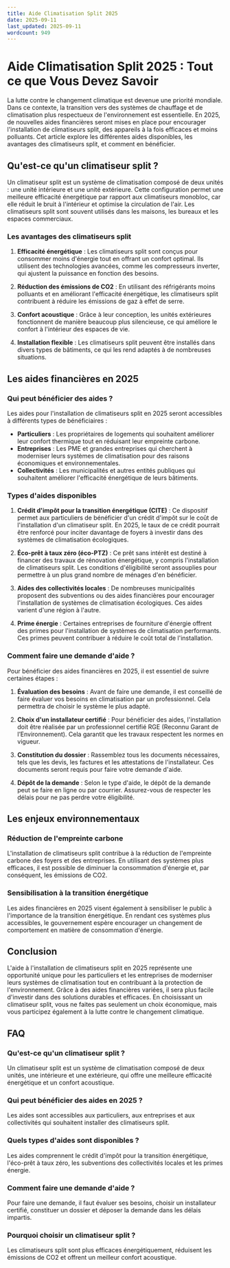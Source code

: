 ```yaml
---
title: Aide Climatisation Split 2025
date: 2025-09-11
last_updated: 2025-09-11
wordcount: 949
---
```


# Aide Climatisation Split 2025 : Tout ce que Vous Devez Savoir

La lutte contre le changement climatique est devenue une priorité mondiale. Dans ce contexte, la transition vers des systèmes de chauffage et de climatisation plus respectueux de l'environnement est essentielle. En 2025, de nouvelles aides financières seront mises en place pour encourager l'installation de climatiseurs split, des appareils à la fois efficaces et moins polluants. Cet article explore les différentes aides disponibles, les avantages des climatiseurs split, et comment en bénéficier.

## Qu'est-ce qu'un climatiseur split ?

Un climatiseur split est un système de climatisation composé de deux unités : une unité intérieure et une unité extérieure. Cette configuration permet une meilleure efficacité énergétique par rapport aux climatiseurs monobloc, car elle réduit le bruit à l'intérieur et optimise la circulation de l'air. Les climatiseurs split sont souvent utilisés dans les maisons, les bureaux et les espaces commerciaux.

### Les avantages des climatiseurs split

1. **Efficacité énergétique** : Les climatiseurs split sont conçus pour consommer moins d'énergie tout en offrant un confort optimal. Ils utilisent des technologies avancées, comme les compresseurs inverter, qui ajustent la puissance en fonction des besoins.

2. **Réduction des émissions de CO2** : En utilisant des réfrigérants moins polluants et en améliorant l'efficacité énergétique, les climatiseurs split contribuent à réduire les émissions de gaz à effet de serre.

3. **Confort acoustique** : Grâce à leur conception, les unités extérieures fonctionnent de manière beaucoup plus silencieuse, ce qui améliore le confort à l'intérieur des espaces de vie.

4. **Installation flexible** : Les climatiseurs split peuvent être installés dans divers types de bâtiments, ce qui les rend adaptés à de nombreuses situations.

## Les aides financières en 2025

### Qui peut bénéficier des aides ?

Les aides pour l'installation de climatiseurs split en 2025 seront accessibles à différents types de bénéficiaires :

- **Particuliers** : Les propriétaires de logements qui souhaitent améliorer leur confort thermique tout en réduisant leur empreinte carbone.
- **Entreprises** : Les PME et grandes entreprises qui cherchent à moderniser leurs systèmes de climatisation pour des raisons économiques et environnementales.
- **Collectivités** : Les municipalités et autres entités publiques qui souhaitent améliorer l'efficacité énergétique de leurs bâtiments.

### Types d'aides disponibles

1. **Crédit d'impôt pour la transition énergétique (CITE)** : Ce dispositif permet aux particuliers de bénéficier d'un crédit d'impôt sur le coût de l'installation d'un climatiseur split. En 2025, le taux de ce crédit pourrait être renforcé pour inciter davantage de foyers à investir dans des systèmes de climatisation écologiques.

2. **Éco-prêt à taux zéro (éco-PTZ)** : Ce prêt sans intérêt est destiné à financer des travaux de rénovation énergétique, y compris l'installation de climatiseurs split. Les conditions d'éligibilité seront assouplies pour permettre à un plus grand nombre de ménages d'en bénéficier.

3. **Aides des collectivités locales** : De nombreuses municipalités proposent des subventions ou des aides financières pour encourager l'installation de systèmes de climatisation écologiques. Ces aides varient d'une région à l'autre.

4. **Prime énergie** : Certaines entreprises de fourniture d'énergie offrent des primes pour l'installation de systèmes de climatisation performants. Ces primes peuvent contribuer à réduire le coût total de l'installation.

### Comment faire une demande d'aide ?

Pour bénéficier des aides financières en 2025, il est essentiel de suivre certaines étapes :

1. **Évaluation des besoins** : Avant de faire une demande, il est conseillé de faire évaluer vos besoins en climatisation par un professionnel. Cela permettra de choisir le système le plus adapté.

2. **Choix d'un installateur certifié** : Pour bénéficier des aides, l'installation doit être réalisée par un professionnel certifié RGE (Reconnu Garant de l’Environnement). Cela garantit que les travaux respectent les normes en vigueur.

3. **Constitution du dossier** : Rassemblez tous les documents nécessaires, tels que les devis, les factures et les attestations de l'installateur. Ces documents seront requis pour faire votre demande d'aide.

4. **Dépôt de la demande** : Selon le type d'aide, le dépôt de la demande peut se faire en ligne ou par courrier. Assurez-vous de respecter les délais pour ne pas perdre votre éligibilité.

## Les enjeux environnementaux

### Réduction de l'empreinte carbone

L'installation de climatiseurs split contribue à la réduction de l'empreinte carbone des foyers et des entreprises. En utilisant des systèmes plus efficaces, il est possible de diminuer la consommation d'énergie et, par conséquent, les émissions de CO2.

### Sensibilisation à la transition énergétique

Les aides financières en 2025 visent également à sensibiliser le public à l'importance de la transition énergétique. En rendant ces systèmes plus accessibles, le gouvernement espère encourager un changement de comportement en matière de consommation d'énergie.

## Conclusion

L'aide à l'installation de climatiseurs split en 2025 représente une opportunité unique pour les particuliers et les entreprises de moderniser leurs systèmes de climatisation tout en contribuant à la protection de l'environnement. Grâce à des aides financières variées, il sera plus facile d'investir dans des solutions durables et efficaces. En choisissant un climatiseur split, vous ne faites pas seulement un choix économique, mais vous participez également à la lutte contre le changement climatique.

## FAQ

### Qu'est-ce qu'un climatiseur split ?

Un climatiseur split est un système de climatisation composé de deux unités, une intérieure et une extérieure, qui offre une meilleure efficacité énergétique et un confort acoustique.

### Qui peut bénéficier des aides en 2025 ?

Les aides sont accessibles aux particuliers, aux entreprises et aux collectivités qui souhaitent installer des climatiseurs split.

### Quels types d'aides sont disponibles ?

Les aides comprennent le crédit d'impôt pour la transition énergétique, l'éco-prêt à taux zéro, les subventions des collectivités locales et les primes énergie.

### Comment faire une demande d'aide ?

Pour faire une demande, il faut évaluer ses besoins, choisir un installateur certifié, constituer un dossier et déposer la demande dans les délais impartis.

### Pourquoi choisir un climatiseur split ?

Les climatiseurs split sont plus efficaces énergétiquement, réduisent les émissions de CO2 et offrent un meilleur confort acoustique.